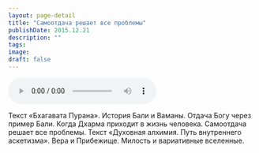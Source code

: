 ```yaml
---
layout: page-detail
title: "Самоотдача решает все проблемы"
publishDate: 2015.12.21
description: ""
tags:
image:
draft: false
---
```


<audio title="2015.12.21 - Самоотдача решает все проблемы.mp3" src="/upload/iblock/9f1/9f1591938ad1ac49263b59b0cb5eee99.mp3" controls=""></audio>

 Текст «Бхагавата Пурана». История Бали и Ваманы. Отдача Богу через пример Бали. Когда Дхарма приходит в жизнь человека. Самоотдача решает все проблемы. Текст «Духовная алхимия. Путь внутреннего аскетизма». Вера и Прибежище. Милость и вариативные вселенные. 

  

